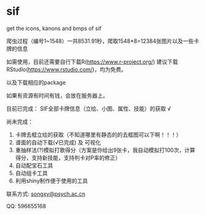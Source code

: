 # sif
get the icons, kanons and bmps of sif

爬虫过程（编号1~1548）一共8531.91秒，爬取1548*8=12384张图片以及一些卡牌的信息

如需使用，目前还需要自行下载R(https://www.r-project.org/)
建议下载RStudio(https://www.rstudio.com/)，均为免费。

以及下载相应的package

如果有资源有时间有钱，会放在服务器上。

目前已完成：
SIF全部卡牌信息（立绘、小图、属性、技能）的获取 √


尚未完成：
1. 卡牌去框立绘的获取（不知道哪里有静态的的去框图可以下啊！！！）
2. 谱面的自动下载(√已完成) 及 可视化
3. 重抽样法(?)模拟打歌得分（方案是你给出9张卡，我自动模拟打100次，计算得分，支持新技能，支持判卡对P率的修正）
4. 自动配宝石工具
5. 自动组卡工具
6. 利用shiny制作便于使用的工具


联系方式: 
songxy@psych.ac.cn

QQ: 596655168
